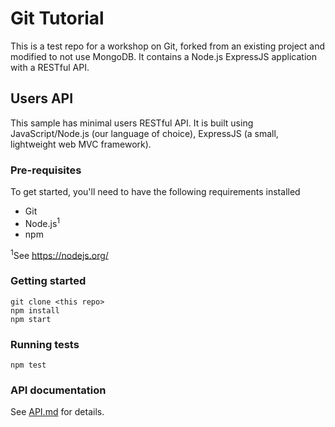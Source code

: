 # Git Tutorial

This is a test repo for a workshop on Git, forked from an existing project and modified to not use MongoDB.
It contains a Node.js ExpressJS application with a RESTful API.

## Users API

This sample has minimal users RESTful API. It is built using JavaScript/Node.js (our language of choice), ExpressJS (a small, lightweight web MVC framework).

### Pre-requisites

To get started, you'll need to have the following requirements installed

- Git
- Node.js<sup>1</sup>
- npm

<sup>1</sup>See https://nodejs.org/

### Getting started
	
	git clone <this repo>
	npm install
	npm start

### Running tests

`npm test`

### API documentation

See [API.md](API.md) for details.
